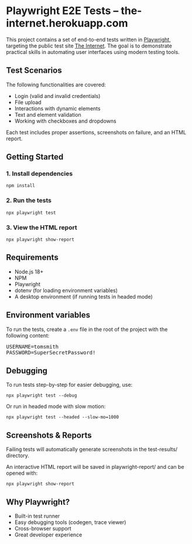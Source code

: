 # Playwright E2E Tests – the-internet.herokuapp.com

This project contains a set of end-to-end tests written in [Playwright](https://playwright.dev), targeting the public test site [The Internet](https://the-internet.herokuapp.com/). The goal is to demonstrate practical skills in automating user interfaces using modern testing tools.

## Test Scenarios

The following functionalities are covered:

- Login (valid and invalid credentials)
- File upload
- Interactions with dynamic elements
- Text and element validation
- Working with checkboxes and dropdowns

Each test includes proper assertions, screenshots on failure, and an HTML report.

## Getting Started

### 1. Install dependencies

`npm install`

### 2. Run the tests

`npx playwright test`

### 3. View the HTML report

`npx playwright show-report`

## Requirements

- Node.js 18+
- NPM
- Playwright
- dotenv (for loading environment variables)
- A desktop environment (if running tests in headed mode)

## Environment variables

To run the tests, create a `.env` file in the root of the project with the following content:

<pre>USERNAME=tomsmith
PASSWORD=SuperSecretPassword!</pre>

## Debugging

To run tests step-by-step for easier debugging, use:

`npx playwright test --debug`

Or run in headed mode with slow motion:

`npx playwright test --headed --slow-mo=1000`

## Screenshots & Reports

Failing tests will automatically generate screenshots in the test-results/ directory.

An interactive HTML report will be saved in playwright-report/ and can be opened with:

`npx playwright show-report`

## Why Playwright?

- Built-in test runner
- Easy debugging tools (codegen, trace viewer)
- Cross-browser support
- Great developer experience
